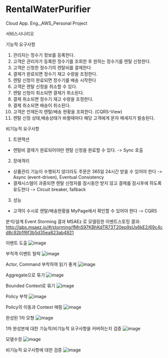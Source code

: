 # RentalWaterPurifier
Cloud App. Eng._AWS_Personal Project

서비스시나리오

기능적 요구사항
  1. 관리자는 정수기 정보를 등록한다.
  2. 고객은 관리자가 등록한 정수기를 조회한 후 원하는 정수기를 렌탈 신청한다.
  3. 고객은 신청한 정수기의 렌탈비를 결제한다
  4. 결제가 완료되면 정수기 재고 수량을 조정한다. 
  5. 렌탈 신청이 완료되면 정수기를 배송 시작한다
  6. 고객은 렌탈 신청을 취소할 수 있다.
  7. 렌탈 신청이 취소되면 결제가 취소된다.
  8. 결제 취소되면 정수기 재고 수량을 조정한다. 
  9. 결제 취소되면 배송이 취소된다.
 10. 고객은 언제든지 렌탈/배송 현황을 조회한다. (CQRS-View)
 11. 렌탈 신청 상태,배송상태가 바뀔때마다 해당 고객에게 문자 메세지가 발송된다. 

비기능적 요구사항
 1. 트랜잭션 
   - 렌탈비 결제가 완료되어야만 렌탈 신청을 완료할 수 있다. -> Sync 호출
 2. 장애격리
   - 상품관리 기능이 수행되지 않더라도 주문은 365일 24시간 받을 수 있어야 한다 -> Async (event-driven), Eventual Consistency
   - 결제시스템이 과중되면 렌탈 신청자를 잠시동안 받지 않고 결제를 잠시후에 하도록 유도한다 -> Circuit breaker, fallback
 3. 성능
   - 고객이 수시로 렌탈/배송현황을 MyPage에서 확인할 수 있어야 한다 -> CQRS

분석/설계
Event Storming 결과
MSAEz 로 모델링한 이벤트스토밍 결과: http://labs.msaez.io/#/storming/fMnS97KBhKdTR73T20ep9sUs6kE2/69c4cd8c92b1f6f3b5d35ea823ab4921

 이벤트 도출
 ![image](https://user-images.githubusercontent.com/87048633/129510838-93083903-ff02-40aa-ac7d-2baaa87b8e57.png)

 부적격 이벤트 탈락
 ![image](https://user-images.githubusercontent.com/87048633/129510865-2c6a3cfe-f293-4f2f-99ac-c18b86d7f7cf.png)
 
 Actor, Command 부착하여 읽기 좋게
 ![image](https://user-images.githubusercontent.com/87048633/129510881-88f8567f-dc12-4671-87c1-644e2308630f.png)
 
Aggregate으로 묶기
 ![image](https://user-images.githubusercontent.com/87048633/129510894-2935b76f-b7f0-4289-99e0-7d8c847e72a1.png)
 
Bounded Context로 묶기
 ![image](https://user-images.githubusercontent.com/87048633/129510902-38b255f4-ed81-4de3-a96c-f45dd553bfcc.png)

Policy 부착
 ![image](https://user-images.githubusercontent.com/87048633/129510915-15e35f37-1535-46f9-b74f-41f990cd9695.png)

Policy의 이동과 Context 매핑
 ![image](https://user-images.githubusercontent.com/87048633/129510929-3ec576d0-5941-4a31-be75-c1bad607a2b7.png)
 
완성된 1차 모형
 ![image](https://user-images.githubusercontent.com/87048633/129510939-ba685a74-0be2-4143-aa9e-c704ab1f0fe9.png)
 
1차 완성본에 대한 기능적/비기능적 요구사항을 커버하는지 검증
 ![image](https://user-images.githubusercontent.com/87048633/129510952-f71928e9-9c33-4d05-8c68-ab3b8af7752f.png)

모델수정
 ![image](https://user-images.githubusercontent.com/87048633/129510961-92b5eb54-dea4-4c75-a2d8-67946700b63a.png)

비기능적 요구사항에 대한 검증
 ![image](https://user-images.githubusercontent.com/87048633/129510971-3eb107a0-8fc7-4d8e-92ea-028c79b7d1c8.png)
 
 

